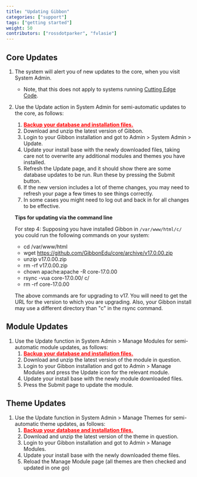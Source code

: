 ```yaml
---
title: "Updating Gibbon"
categories: ["support"]
tags: ["getting started"]
weight: 50
contributors: ["rossdotparker", "fvlasie"]
---
```


## Core Updates

1.  The system will alert you of new updates to the core, when you visit System Admin.
    *   Note, that this does not apply to systems running [Cutting Edge Code](https://gibbonedu.org/cutting-edge-code/).
2.  Use the Update action in System Admin for semi-automatic updates to the core, as follows:
    1.  <span style="text-decoration: underline; color: #ff0000;">**Backup your database and installation files.**</span>
    2.  Download and unzip the latest version of Gibbon.
    3.  Login to your Gibbon installation and got to Admin > System Admin > Update.
    4.  Update your install base with the newly downloaded files, taking care not to overwrite any additional modules and themes you have installed.
    5.  Refresh the Update page, and it should show there are some database updates to be run. Run these by pressing the Submit button.
    6.  If the new version includes a lot of theme changes, you may need to refresh your page a few times to see things correctly.
    7.  In some cases you might need to log out and back in for all changes to be effective.
    
    
    **Tips for updating via the command line**
    
    For step 4: Supposing you have installed Gibbon in <code>/var/www/html/c/</code> you could run the following commands on your system:
   
      *  cd /var/www/html
      *  wget https://github.com/GibbonEdu/core/archive/v17.0.00.zip
      *  unzip v17.0.00.zip
      *  rm -rf v17.0.00.zip
      *  chown apache:apache -R core-17.0.00
      *  rsync -vua core-17.0.00/ c/
      *  rm -rf core-17.0.00

    The above commands are for upgrading to v17. You will need to get the URL for the version to which you are upgrading. Also, your Gibbon install may use a different directory than "c" in the rsync command.

## Module Updates

1.  Use the Update function in System Admin > Manage Modules for semi-automatic module updates, as follows:
    1.  <span style="text-decoration: underline; color: #ff0000;">**Backup your database and installation files.**</span>
    2.  Download and unzip the latest version of the module in question.
    3.  Login to your Gibbon installation and got to Admin > Manage Modules and press the Update icon for the relevant module.
    4.  Update your install base with the newly module downloaded files.
    5.  Press the Submit page to update the module.

## Theme Updates

1.  Use the Update function in System Admin > Manage Themes for semi-automatic theme updates, as follows:
    1.  <span style="text-decoration: underline; color: #ff0000;">**Backup your database and installation files.**</span>
    2.  Download and unzip the latest version of the theme in question.
    3.  Login to your Gibbon installation and got to Admin > Manage Modules.
    4.  Update your install base with the newly downloaded theme files.
    5.  Reload the Manage Module page (all themes are then checked and updated in one go)
